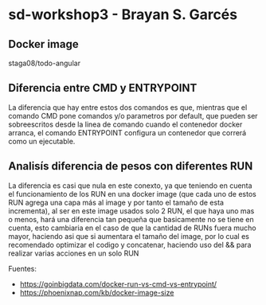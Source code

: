 # sd-workshop3 - Brayan S. Garcés

## Docker image
staga08/todo-angular



## Diferencia entre CMD y ENTRYPOINT
La diferencia que hay entre estos dos comandos es que, mientras que el comando CMD pone comandos y/o parametros por default, que pueden ser sobreescritos desde la linea de comando cuando el contenedor docker arranca, el comando ENTRYPOINT configura un contenedor que correrá como un ejecutable.

## Analisís diferencia de pesos con diferentes RUN

La diferencia es casi que nula en este conexto, ya que teniendo en cuenta el funcionamiento de los RUN en una docker image (que cada uno de estos RUN agrega una capa más al image y por tanto el tamaño de esta incrementa), al ser en este image usados solo 2 RUN, el que haya uno mas o menos, hará una diferencia tan pequeña que basicamente no se tiene en cuenta, esto cambiaria en el caso de que la cantidad de RUNs fuera mucho mayor, haciendo asi que si aumentara el tamaño del image, por lo cual es recomendado optimizar el codigo y concatenar, haciendo uso del && para realizar varias acciones en un solo RUN

Fuentes: 
- https://goinbigdata.com/docker-run-vs-cmd-vs-entrypoint/
- https://phoenixnap.com/kb/docker-image-size